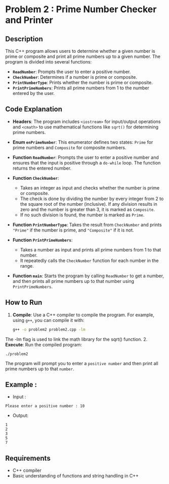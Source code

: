 # Problem 2 : Prime Number Checker and Printer

## Description
This C++ program allows users to determine whether a given number is prime or composite and print all prime numbers up to a given number. The program is divided into several functions:
- **`ReadNumber`**: Prompts the user to enter a positive number.
- **`CheckNumber`**: Determines if a number is prime or composite.
- **`PrintNumberType`**: Prints whether the number is prime or composite.
- **`PrintPrimeNumbers`**: Prints all prime numbers from 1 to the number entered by the user.

## Code Explanation

- **Headers**: The program includes `<iostream>` for input/output operations and `<cmath>` to use mathematical functions like `sqrt()` for determining prime numbers.
  
- **Enum `enPrimeNumber`**: This enumerator defines two states: `Prime` for prime numbers and `Composite` for composite numbers.

- **Function `ReadNumber`**: Prompts the user to enter a positive number and ensures that the input is positive through a `do-while` loop. The function returns the entered number.

- **Function `CheckNumber`**: 
  - Takes an integer as input and checks whether the number is prime or composite.
  - The check is done by dividing the number by every integer from 2 to the square root of the number (inclusive). If any division results in zero and the number is greater than 3, it is marked as `Composite`.
  - If no such division is found, the number is marked as `Prime`.

- **Function `PrintNumberType`**: Takes the result from `CheckNumber` and prints `"Prime"` if the number is prime, and `"Composite"` if it is not.

- **Function `PrintPrimeNumbers`**: 
  - Takes a number as input and prints all prime numbers from 1 to that number.
  - It repeatedly calls the `CheckNumber` function for each number in the range.

- **Function `main`**: Starts the program by calling `ReadNumber` to get a number, and then prints all prime numbers up to that number using `PrintPrimeNumbers`.

## How to Run

1. **Compile**: Use a C++ compiler to compile the program. For example, using `g++`, you can compile it with:
   ```bash
   g++ -o problem2 problem2.cpp -lm
   ````
 The -lm flag is used to link the math library for the sqrt() function.
 2. **Execute**: Run the compiled program:
 ```
 ./problem2
 ```
The program will prompt you to enter a `positive number` and then print all prime numbers up to that `number`.
## Example :
- Input :

```
Please enter a positive number : 10
```
- Output:
```
1
2
3
5
7
```

## Requirements
- C++ compiler
- Basic understanding of functions and string handling in C++
